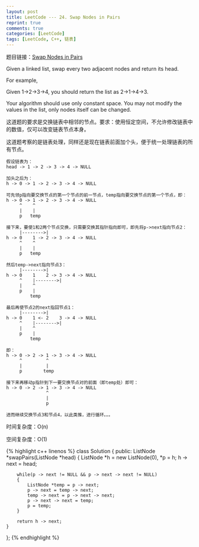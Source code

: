 ```yaml
---
layout: post
title: LeetCode --- 24. Swap Nodes in Pairs
reprint: true
comments: true
categories: [LeetCode]
tags: [LeetCode, C++, 链表]
---
```



题目链接：[Swap Nodes in Pairs](https://oj.leetcode.com/problems/swap-nodes-in-pairs/ ) 

Given a linked list, swap every two adjacent nodes and return its head. 

For example, 

Given 1->2->3->4, you should return the list as 2->1->4->3. 

Your algorithm should use only constant space. You may not modify the values in the list, only nodes itself can be changed. 

这道题的要求是交换链表中相邻的节点。要求：使用恒定空间，不允许修改链表中的数值，仅可以改变链表节点本身。

这道题考察的是链表处理，同样还是现在链表前面加个头，便于统一处理链表的所有节点。

    假设链表为：
    head -> 1 -> 2 -> 3 -> 4 -> NULL

    加头之后为：
    h -> 0 -> 1 -> 2 -> 3 -> 4 -> NULL

    可先领p指向要交换节点的第一个节点的前一节点，temp指向要交换节点的第一个节点，即：
    h -> 0 -> 1 -> 2 -> 3 -> 4 -> NULL
         ^    ^
         |    |
         p   temp
    
    接下来，要使1和2两个节点交换，只需要交换其指针指向即可，即先将p->next指向节点2：
         |-------->|
    h -> 0    1 -> 2 -> 3 -> 4 -> NULL
         ^    ^
         |    |
         p   temp
    
    然后temp->next指向节点3：
         |-------->|
    h -> 0    1    2 -> 3 -> 4 -> NULL
         ^    |-------->|
         |    ^
         p    |
             temp

    最后再使节点2的next指回节点1：
         |-------->|
    h -> 0    1 <- 2    3 -> 4 -> NULL
         ^    |-------->|
         |    ^
         p    |
             temp
    
    即：
    h -> 0 -> 2 -> 1 -> 3 -> 4 -> NULL
         ^         ^
         |         |
         p        temp
    
    接下来再移动p指针到下一要交换节点对的前面（即temp处）即可：
    h -> 0 -> 2 -> 1 -> 3 -> 4 -> NULL
                   ^
                   |
                   p
    
    进而继续交换节点3和节点4，以此类推，进行循环。。。

时间复杂度：O(n)

空间复杂度：O(1)

{% highlight c++ linenos %}
class Solution
{
public:
    ListNode *swapPairs(ListNode *head)
    {
        ListNode *h = new ListNode(0), *p = h;
        h -> next = head;
        
        while(p -> next != NULL && p -> next -> next != NULL)
        {
            ListNode *temp = p -> next;
            p -> next = temp -> next;
            temp -> next = p -> next -> next;
            p -> next -> next = temp;
            p = temp;
        }
        
        return h -> next;
    }
};
{% endhighlight %}